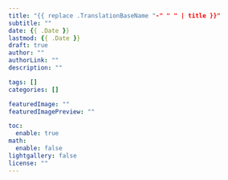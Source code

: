 ```yaml
---
title: "{{ replace .TranslationBaseName "-" " " | title }}"
subtitle: ""
date: {{ .Date }}
lastmod: {{ .Date }}
draft: true
author: ""
authorLink: ""
description: ""

tags: []
categories: []

featuredImage: ""
featuredImagePreview: ""

toc:
  enable: true
math:
  enable: false
lightgallery: false
license: ""
---
```


<!--more-->
